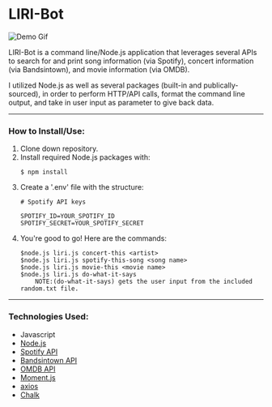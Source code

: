 # LIRI-Bot


![Demo Gif](images/liri-bot.gif)

LIRI-Bot is a command line/Node.js application that leverages several APIs to search for and print song information (via Spotify), concert information (via Bandsintown), and movie information (via OMDB).

I utilized Node.js as well as several packages (built-in and publically-sourced), in order to perform HTTP/API calls, format the command line output, and take in user input as parameter to give back data.

---

### How to Install/Use:

1. Clone down repository.
2. Install required Node.js packages with:
    ```
    $ npm install
    ```
3. Create a '.env' file with the structure:
    ```
    # Spotify API keys

    SPOTIFY_ID=YOUR_SPOTIFY_ID
    SPOTIFY_SECRET=YOUR_SPOTIFY_SECRET
    ```
4. You're good to go! Here are the commands:
    ```
    $node.js liri.js concert-this <artist>
    $node.js liri.js spotify-this-song <song name>
    $node.js liri.js movie-this <movie name>
    $node.js liri.js do-what-it-says
        NOTE:(do-what-it-says) gets the user input from the included random.txt file.
    ```

---
### Technologies Used:
* Javascript
* [Node.js](https://nodejs.org/en/)
* [Spotify API](https://developer.spotify.com/documentation/)
* [Bandsintown API](https://manager.bandsintown.com/support/bandsintown-api)
* [OMDB API](http://www.omdbapi.com/)
* [Moment.js](https://momentjs.com/)
* [axios](https://github.com/axios/axios)
* [Chalk](https://www.npmjs.com/package/chalk)